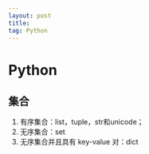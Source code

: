 ```yaml
---
layout: post
title: 
tag: Python
---
```



# Python
## 集合
1. 有序集合：list，tuple，str和unicode；
2. 无序集合：set
3. 无序集合并且具有 key-value 对：dict